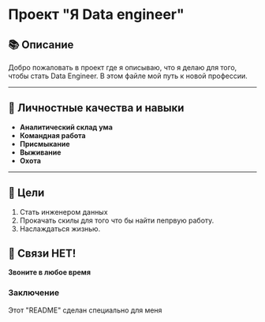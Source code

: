 #  Проект "Я Data engineer"

## 📚 Описание

Добро пожаловать в проект где я описываю, что я делаю для того, чтобы стать Data Engineer. В этом файле мой путь к новой профессии.

***

## 💪 Личностные качества и навыки

- **Аналитический склад ума**
- **Командная работа**
- **Присмыкание**
- **Выживание**
- **Охота**

---

## 🎯 Цели

1. Стать инженером данных
2. Прокачать скилы для того что бы найти пепрвую работу.
3. Наслаждаться жизнью.

## 📵 Связи НЕТ!

**Звоните в любое время**

### Заключение
Этот "README" сделан специально для меня